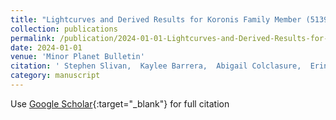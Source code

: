 ```yaml
---
title: "Lightcurves and Derived Results for Koronis Family Member (5139) Rumoi Including a Discussion of Measurements for Epochs Analysis"
collection: publications
permalink: /publication/2024-01-01-Lightcurves-and-Derived-Results-for-Koronis-Family-Member-5139-Rumoi-Including-a-Discussion-of-Measurements-for-Epochs-Analysis
date: 2024-01-01
venue: 'Minor Planet Bulletin'
citation: ' Stephen Slivan,  Kaylee Barrera,  Abigail Colclasure,  Erin Cusson,  Skylar Larsen,  Claire McLellan-Cassivi,  Summer Moulder,  Prajna Nair,  Paola Namphy,  Orisvaldo Neto,   others, &quot;Lightcurves and Derived Results for Koronis Family Member (5139) Rumoi Including a Discussion of Measurements for Epochs Analysis.&quot; Minor Planet Bulletin, 2024.'
category: manuscript
---
```

Use [Google Scholar](https://scholar.google.com/scholar?q=Lightcurves+and+Derived+Results+for+Koronis+Family+Member+(5139)+Rumoi+Including+a+Discussion+of+Measurements+for+Epochs+Analysis){:target="_blank"} for full citation